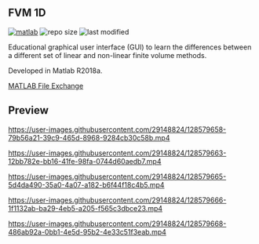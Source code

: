 ## FVM 1D
[![matlab](https://img.shields.io/badge/MATLAB-File%20Exchange-blue)](https://es.mathworks.com/matlabcentral/fileexchange/67357-fvm_project?s_tid=prof_contriblnk) ![repo size](https://img.shields.io/github/repo-size/AlbertoCuadra/FVM_1D) ![last modified](https://img.shields.io/github/last-commit/AlbertoCuadra/FVM_1D)

Educational graphical user interface (GUI) to learn the differences between a different set of linear and non-linear finite volume methods. 

Developed in Matlab R2018a.

[MATLAB File Exchange](https://es.mathworks.com/matlabcentral/fileexchange/67357-fvm_project?s_tid=prof_contriblnk)

## Preview



https://user-images.githubusercontent.com/29148824/128579658-79b56a21-39c9-465d-8968-9284cb30c58b.mp4



https://user-images.githubusercontent.com/29148824/128579663-12bb782e-bb16-41fe-98fa-0744d60aedb7.mp4



https://user-images.githubusercontent.com/29148824/128579665-5d4da490-35a0-4a07-a182-b6f44f18c4b5.mp4



https://user-images.githubusercontent.com/29148824/128579666-1f1132ab-ba29-4eb5-a205-f565c3dbce23.mp4



https://user-images.githubusercontent.com/29148824/128579668-486ab92a-0bb1-4e5d-95b2-4e33c51f3eab.mp4
